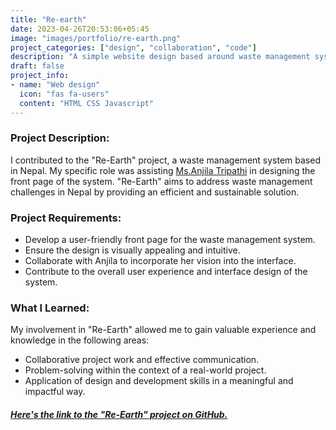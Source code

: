 ```yaml
---
title: "Re-earth"
date: 2023-04-26T20:53:06+05:45
image: "images/portfolio/re-earth.png"
project_categories: ["design", "collaboration", "code"]
description: "A simple website design based around waste management system"
draft: false
project_info:
- name: "Web design"
  icon: "fas fa-users"
  content: "HTML CSS Javascript"
---
```


### Project Description:

I contributed to the "Re-Earth" project, a waste management system based in Nepal. My specific role was assisting [Ms.Anjila Tripathi](https://anjila.pages.dev/) in designing the front page of the system. "Re-Earth" aims to address waste management challenges in Nepal by providing an efficient and sustainable solution.

### Project Requirements:

- Develop a user-friendly front page for the waste management system.
- Ensure the design is visually appealing and intuitive.
- Collaborate with Anjila to incorporate her vision into the interface.
- Contribute to the overall user experience and interface design of the system.

### What I Learned:

My involvement in "Re-Earth" allowed me to gain valuable experience and knowledge in the following areas:

- Collaborative project work and effective communication.
- Problem-solving within the context of a real-world project.
- Application of design and development skills in a meaningful and impactful way.

##### [Here's the link to the "Re-Earth" project on GitHub.](https://github.com/Anjila21/Re-Earth-Project)



